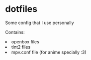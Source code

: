 # dotfiles
Some config that I use personally

Contains:
<li>openbox files</li>
<li>tint2 files</li>
<li>mpv.conf file (for anime specially :3)</li>
